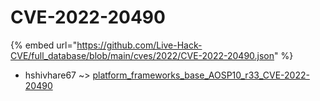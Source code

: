 # CVE-2022-20490
{% embed url="https://github.com/Live-Hack-CVE/full_database/blob/main/cves/2022/CVE-2022-20490.json" %}

* hshivhare67 ~> [platform_frameworks_base_AOSP10_r33_CVE-2022-20490](https://www.alice-snow.ru/2022/database/cve-2022-20490/platform_frameworks_base_aosp10_r33_cve-2022-20490-hshivhare67)